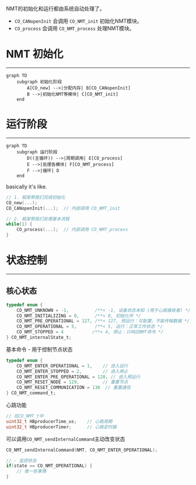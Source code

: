 NMT的初始化和运行都由系统自动处理了。

- `CO_CANopenInit` 会调用 `CO_NMT_init` 初始化NMT模块。
- `CO_process` 会调用 `CO_NMT_process` 处理NMT模块。

# NMT 初始化
---

```mermaid
graph TD
    subgraph 初始化阶段
        A[CO_new] -->|分配内存| B[CO_CANopenInit]
        B -->|初始化NMT等模块| C[CO_NMT_init]
    end
```

# 运行阶段
---

```mermaid
graph TD
    subgraph 运行阶段
        D((主循环)) -->|周期调用| E[CO_process]
        E -->|处理各模块| F[CO_NMT_process]
        F -->|循环| D
    end
```
basically it's like.

```c
// 1. 框架帮我们完成初始化
CO_new(...);
CO_CANopenInit(...);  // 内部调用 CO_NMT_init

// 2. 框架帮我们处理基本流程
while(1) {
    CO_process(...);  // 内部调用 CO_NMT_process
}
```

# 状态控制
---

## 核心状态
```c
typedef enum {
    CO_NMT_UNKNOWN = -1,          /**< -1, 设备状态未知 (用于心跳接收者) */
    CO_NMT_INITIALIZING = 0,      /**< 0, 初始化中 */
    CO_NMT_PRE_OPERATIONAL = 127, /**< 127, 预运行：可配置，不能传输数据 */
    CO_NMT_OPERATIONAL = 5,       /**< 5, 运行：正常工作状态 */
    CO_NMT_STOPPED = 4           /**< 4, 停止：只响应NMT命令 */
} CO_NMT_internalState_t;
```
基本命令 - 用于控制节点状态

```c
typedef enum {
    CO_NMT_ENTER_OPERATIONAL = 1,    // 进入运行
    CO_NMT_ENTER_STOPPED = 2,        // 进入停止
    CO_NMT_ENTER_PRE_OPERATIONAL = 128, // 进入预运行
    CO_NMT_RESET_NODE = 129,         // 重置节点
    CO_NMT_RESET_COMMUNICATION = 130  // 重置通信
} CO_NMT_command_t;
```
心跳功能
```c
// 在CO_NMT_t中
uint32_t HBproducerTime_us;    // 心跳周期
uint32_t HBproducerTimer;      // 心跳定时器
```

可以调用`CO_NMT_sendInternalCommand`主动改变状态
```c
CO_NMT_sendInternalCommand(NMT, CO_NMT_ENTER_OPERATIONAL);

// - 监控状态
if(state == CO_NMT_OPERATIONAL) {
    // 做一些事情
}
```


